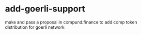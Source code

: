 # add-goerli-support
make and pass a proposal in compund.finance to add comp token distribution for goerli network
